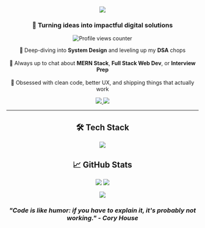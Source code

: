 <h1 align="center">
  <img src="https://readme-typing-svg.herokuapp.com?font=Fira+Code&weight=700&size=30&pause=1000&color=FF4C4C&center=true&vCenter=true&width=600&lines=Hey+there!+👋;I'm+Abhishek+Jha;Full+Stack+Dev+%7C+DSA+Explorer;Code.+Build.+Repeat." />
</h1>

<h3 align="center">🚀 Turning ideas into impactful digital solutions</h3>

<p align="center">
  <img src="https://komarev.com/ghpvc/?username=abhishekjhaaj&style=for-the-badge&color=blue" alt="Profile views counter" />
</p>

<p align="center">
  🌱 Deep-diving into <b>System Design</b> and leveling up my <b>DSA</b> chops <br><br>
  💬 Always up to chat about <b>MERN Stack</b>, <b>Full Stack Web Dev</b>, or <b>Interview Prep</b> <br><br>
  🔭 Obsessed with clean code, better UX, and shipping things that actually work
</p>

<p align="center">
  <a href="mailto:aj3095946@gmail.com">
    <img src="https://img.shields.io/badge/Gmail-D14836?style=for-the-badge&logo=gmail&logoColor=white" />
  </a>
  <a href="https://www.linkedin.com/in/abhishek-jha-a47177239/" target="_blank">
    <img src="https://img.shields.io/badge/LinkedIn-0A66C2?style=for-the-badge&logo=linkedin&logoColor=white" />
  </a>
</p>

---

<h2 align="center">🛠 Tech Stack</h2>

<p align="center">
  <img src="https://skillicons.dev/icons?i=html,css,js,react,nodejs,express,mongodb,mysql,cpp,python,git,github,tailwind,vscode" />
</p>



<h2 align="center">📈 GitHub Stats</h2>

<p align="center">
  <img src="https://github-readme-stats.vercel.app/api?username=abhishekjhaaj&show_icons=true&theme=tokyonight&hide_border=true&rank_icon=github" />
  <img src="https://github-readme-streak-stats.herokuapp.com?user=abhishekjhaaj&theme=tokyonight&hide_border=true" />
</p>

<p align="center">
  <img src="https://github-readme-stats.vercel.app/api/top-langs/?username=abhishekjhaaj&layout=compact&theme=tokyonight&hide_border=true" />
</p>



<h3 align="center">
  <i>"Code is like humor: if you have to explain it, it's probably not working." - Cory House</i>
</h3>
